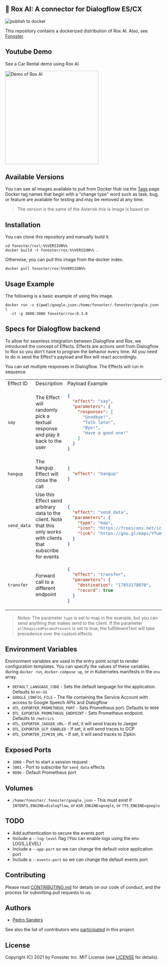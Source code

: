 ## 🤖 Rox AI: A connector for Dialogflow ES/CX 

![publish to docker](https://github.com/fonoster/rox/workflows/publish%20to%20docker%20hub/badge.svg)

This repository contains a dockerized distribution of Rox AI. Also, see [Fonoster](https://github.com/fonoster/fonoster).

## Youtube Demo

See a Car Rental demo using Rox AI

<div align="left">
  <a href="https://www.youtube.com/embed/41Rx8KPb5GU"><img width="300px" src="https://raw.githubusercontent.com/fonoster/rox/main/assets/youtube-3.svg" alt="Demo of Rox AI"/></a>
</div>

## Available Versions

You can see all images available to pull from Docker Hub via the [Tags](https://hub.docker.com/repository/docker/fonoster/rox/tags?page=1) page. Docker tag names that begin with a "change type" word such as task, bug, or feature are available for testing and may be removed at any time.

> The version is the same of the Asterisk this is image is based on

## Installation

You can clone this repository and manually build it.

```
cd fonoster/rox\:%%VERSION%%
docker build -t fonoster/rox:%%VERSION%% .
```

Otherwise, you can pull this image from the docker index.

```
docker pull fonoster/rox:%%VERSION%%
```

## Usage Example

The following is a basic example of using this image.

```
docker run -v $(pwd)/google.json:/home/fonoster/.fonoster/google.json \
  -it -p 3000:3000 fonoster/rox:0.3.0
```

## Specs for Dialogflow backend

To allow for seamless integration between Dialogflow and Rox, we introduced the concept of Effects. Effects are actions sent from Dialogflow to Rox so you don't have to program the behavior every time. All you need to do is send the Effect's payload and Rox will react accordingly.

You can set multiple responses in Dialogflow. The Effects will run in sequence.

<table>
<tr>
<td> Effect ID </td> <td> Description </td> <td> Payload Example </td>
</tr>
<tr>
<td> 

`say` 

</td>
<td> The Effect will randomly pick a textual response and play it back to the user </td>
<td>
  
```json
{
  "effect": "say",
  "parameters": {
    "responses": [
      "Goodbye!",
      "Talk later",
      "Bye!",
      "Have a good one!"
    ]
  }
}
```

</td>
</tr>
<tr>
<td> 

`hangup` 

</td>
<td> The hangup Effect will close the call </td>
<td>

```json
{
  "effect": "hangup"
}
```

</td>
</tr>
<tr>
<td> 

`send_data` 

</td>
<td> Use this Effect send arbitrary data to the client. Note that this only works with clients that subscribe for events</td>
<td>

```json
{
  "effect": "send_data",
  "parameters": {
    "type": "map",
    "icon": "https://freeicons.net/icons/map.png",
    "link": "https://goo.gl/maps/YTum2VeZSQwNB4ik6"
  }
}
```

</td>
</tr>
<tr>
<td> 

`transfer` 

</td>
<td> Forward call to a different endpoint </td>
<td>

```json
{
  "effect": "transfer",
  "parameters": {
    "destination": "17853178070",
    "record": true
  }
}
```

</td>
</tr>
</table>

> Notes: The parameter `type` is set to map in the example, but you can send anything that makes send to the client. If the parameter `allRequiredParamsPresent` is set to true, the fulfillmentText will take precedence over the custom effects.

## Environment Variables

Environment variables are used in the entry point script to render configuration templates. You can specify the values of these variables during `docker run`, `docker-compose up`, or in Kubernetes manifests in the `env` array.

- `DEFAULT_LANGUAGE_CODE` - Sets the default language for the application. Defaults to `en-US`
- `GOOGLE_CONFIG_FILE` - The file containing the Service Account with access to Google Speech APIs and Dialogflow
- `OTL_EXPORTER_PROMETHEUS_PORT` - Sets Prometheus port. Defaults to `9090`
- `OTL_EXPORTER_PROMETHEUS_ENDPOINT` - Sets Prometheus endpoint. Defaults to `/metrics`
- `OTL_EXPORTER_JAEGER_URL` - If set, it will send traces to Jaeger
- `OTL_EXPORTER_GCP_ENABLED` - If set, it will send traces to GCP
- `OTL_EXPORTER_ZIPKIN_URL` - If set, it will send traces to Zipkin

## Exposed Ports

- `3000` - Port to start a session request
- `3001` - Port to subscribe for `send_data` effects
- `9090` - Default Prometheus port

## Volumes

- `/home/fonoster/.fonoster/google.json` - This must exist if `INTENTS_ENGINE=dialogflow`, or `ASR_ENGINE=google`, or `TTS_ENGINE=google`

## TODO

- Add authentication to secure the events port
- Include a `--log-level` flag (You can enable logs using the env LOGS_LEVEL)
- Include a `--app-port` so we can change the default voice application port
- Include a `--events-port` so we can change the default events port

## Contributing

Please read [CONTRIBUTING.md](https://github.com/fonoster/rox/blob/main/CONTRIBUTING.md) for details on our code of conduct, and the process for submitting pull requests to us.

## Authors

- [Pedro Sanders](https://github.com/psanders)

See also the list of contributors who [participated](https://github.com/fonoster/rox/contributors) in this project.

## License

Copyright (C) 2021 by Fonoster Inc. MIT License (see [LICENSE](https://github.com/fonoster/rox/blob/main/LICENSE) for details).
